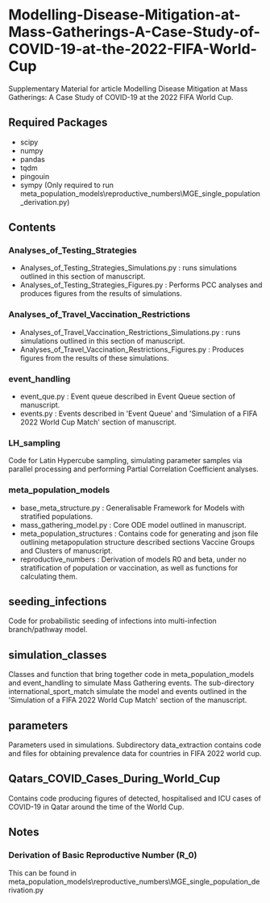 # Modelling-Disease-Mitigation-at-Mass-Gatherings-A-Case-Study-of-COVID-19-at-the-2022-FIFA-World-Cup

Supplementary Material for article Modelling Disease Mitigation at Mass Gatherings: A Case Study of COVID-19 at the 2022 FIFA World Cup.


## Required Packages
- scipy
- numpy
- pandas
- tqdm
- pingouin
- sympy (Only required to run meta_population_models\reproductive_numbers\MGE_single_population_derivation.py)

## Contents

### Analyses_of_Testing_Strategies

- Analyses_of_Testing_Strategies_Simulations.py : runs simulations outlined in 
this section of manuscript. 
- Analyses_of_Testing_Strategies_Figures.py : Performs
PCC analyses and produces figures from the results of simulations.

### Analyses_of_Travel_Vaccination_Restrictions

- Analyses_of_Travel_Vaccination_Restrictions_Simulations.py : runs simulations outlined in 
this section of manuscript. 
- Analyses_of_Travel_Vaccination_Restrictions_Figures.py : Produces figures from the results of these simulations.


### event_handling 
- event_que.py : Event queue described in Event Queue section of manuscript. 
- events.py : Events described in 'Event Queue' and 'Simulation of a FIFA 2022 World Cup Match' section of manuscript.

### LH_sampling
Code for Latin Hypercube sampling, simulating parameter samples via parallel processing and performing Partial
Correlation Coefficient analyses.

### meta_population_models
- base_meta_structure.py : Generalisable Framework for Models with stratified populations.
- mass_gathering_model.py : Core ODE model outlined in manuscript.
- meta_population_structures : Contains code for generating and json file outlining metapopulation structure described
sections Vaccine Groups and Clusters of manuscript.
- reproductive_numbers : Derivation of models R0 and beta, under no stratification of population or vaccination, as well
as functions for calculating them.

## seeding_infections
Code for probabilistic seeding of infections into multi-infection branch/pathway model.

## simulation_classes
Classes and function that bring together code in meta_population_models and event_handling to simulate Mass Gathering
events. The sub-directory international_sport_match simulate the model and events outlined in the 'Simulation of a FIFA
2022 World Cup Match' section of the manuscript.

## parameters
Parameters used in simulations. Subdirectory data_extraction contains code and files for obtaining prevalence data for
countries in FIFA 2022 world cup.

## Qatars_COVID_Cases_During_World_Cup
Contains code producing figures of detected, hospitalised and ICU cases of COVID-19 in Qatar around the time of the
World Cup. 


## Notes 
### Derivation of Basic Reproductive Number (R_0)
This can be found in 
meta_population_models\reproductive_numbers\MGE_single_population_derivation.py



